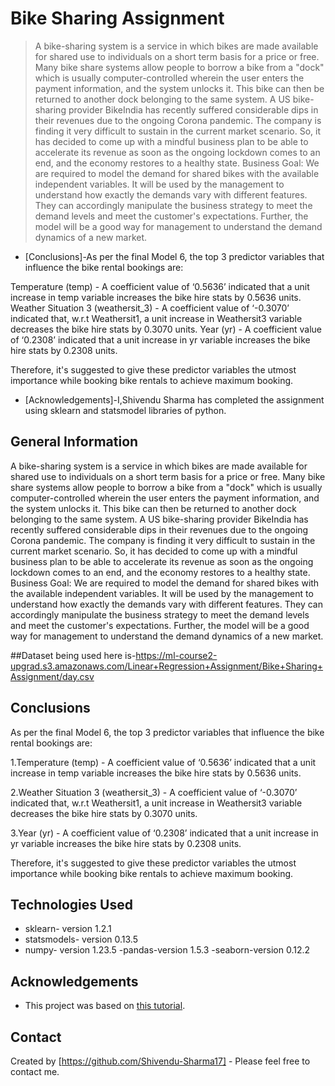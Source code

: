 # Bike Sharing Assignment
> A bike-sharing system is a service in which bikes are made available for shared use to individuals on a short term basis for a price or free. Many bike share systems allow people to borrow a bike from a "dock" which is usually computer-controlled wherein the user enters the payment information, and the system unlocks it. This bike can then be returned to another dock belonging to the same system.
A US bike-sharing provider BikeIndia has recently suffered considerable dips in their revenues due to the ongoing Corona pandemic. The company is finding it very difficult to sustain in the current market scenario. So, it has decided to come up with a mindful business plan to be able to accelerate its revenue as soon as the ongoing lockdown comes to an end, and the economy restores to a healthy state.
Business Goal: We are required to model the demand for shared bikes with the available independent variables. It will be used by the management to understand how exactly the demands vary with different features. They can accordingly manipulate the business strategy to meet the demand levels and meet the customer's expectations. Further, the model will be a good way for management to understand the demand dynamics of a new market.

* [Conclusions]-As per the final Model 6, the top 3 predictor variables that influence the bike rental bookings are:

Temperature (temp) - A coefficient value of ‘0.5636’ indicated that a unit increase in temp variable increases the bike hire stats by 0.5636 units.
Weather Situation 3 (weathersit_3) - A coefficient value of ‘-0.3070’ indicated that, w.r.t Weathersit1, a unit increase in Weathersit3 variable decreases the bike hire stats by 0.3070 units.
Year (yr) - A coefficient value of ‘0.2308’ indicated that a unit increase in yr variable increases the bike hire stats by 0.2308 units.
    
Therefore, it's suggested to give these predictor variables the utmost importance while booking bike rentals to achieve maximum booking.  


* [Acknowledgements]-I,Shivendu Sharma has completed the assignment using sklearn and statsmodel libraries of python.

## General Information
A bike-sharing system is a service in which bikes are made available for shared use to individuals on a short term basis for a price or free. Many bike share systems allow people to borrow a bike from a "dock" which is usually computer-controlled wherein the user enters the payment information, and the system unlocks it. This bike can then be returned to another dock belonging to the same system.
A US bike-sharing provider BikeIndia has recently suffered considerable dips in their revenues due to the ongoing Corona pandemic. The company is finding it very difficult to sustain in the current market scenario. So, it has decided to come up with a mindful business plan to be able to accelerate its revenue as soon as the ongoing lockdown comes to an end, and the economy restores to a healthy state.
Business Goal: We are required to model the demand for shared bikes with the available independent variables. It will be used by the management to understand how exactly the demands vary with different features. They can accordingly manipulate the business strategy to meet the demand levels and meet the customer's expectations. Further, the model will be a good way for management to understand the demand dynamics of a new market.

##Dataset being used here is-https://ml-course2-upgrad.s3.amazonaws.com/Linear+Regression+Assignment/Bike+Sharing+Assignment/day.csv



## Conclusions
As per the final Model 6, the top 3 predictor variables that influence the bike rental bookings are:


1.Temperature (temp) - A coefficient value of ‘0.5636’ indicated that a unit increase in temp variable increases the bike hire stats by 0.5636 units.

2.Weather Situation 3 (weathersit_3) - A coefficient value of ‘-0.3070’ indicated that, w.r.t Weathersit1, a unit increase in Weathersit3 variable decreases the bike hire stats by 0.3070 units.

3.Year (yr) - A coefficient value of ‘0.2308’ indicated that a unit increase in yr variable increases the bike hire stats by 0.2308 units.
    
Therefore, it's suggested to give these predictor variables the utmost importance while booking bike rentals to achieve maximum booking.  




## Technologies Used
- sklearn- version 1.2.1
- statsmodels- version 0.13.5
- numpy- version 1.23.5
-pandas-version 1.5.3
-seaborn-version 0.12.2


## Acknowledgements
- This project was based on [this tutorial](hhttps://learn.upgrad.com/course/4653/segment/27702/244347/746688/3763851).


## Contact
Created by [https://github.com/Shivendu-Sharma17] - Please feel free to contact me.
